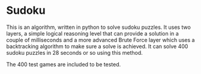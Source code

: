 # Sudoku
This is an algorithm, written in python to solve sudoku puzzles. It uses two layers, a simple logical reasoning level that can provide a solution in a couple of milliseconds and a more advanced Brute Force layer which uses a backtracking algorithm to make sure a solve is achieved. It can solve 400 sudoku puzzles in 28 seconds or so using this method.

The 400 test games are included to be tested. 
